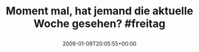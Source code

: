 ---
retweeted: false
source: <a href="http://twitter.com" rel="nofollow">Twitter Web Client</a>
entities:
  hashtags:
  - text: freitag
    indices:
    - '51'
    - '59'
  symbols: []
  user_mentions: []
  urls: []
display_text_range:
- '0'
- '59'
favorite_count: '0'
id_str: '1107539159'
truncated: false
retweet_count: '0'
id: '1107539159'
created_at: Fri Jan 09 20:05:55 +0000 2009
favorited: false
full_text: 'Moment mal, hat jemand die aktuelle Woche gesehen? #freitag'
lang: de
tags:
- freitag
- pesos/twitter
date: '2009-01-09T20:05:55+00:00'
src: https://twitter.com/bascht/status/1107539159
original_url: https://twitter.com/bascht/status/1107539159
type: twitter_tweet
text: 'Moment mal, hat jemand die aktuelle Woche gesehen? #freitag'
title: 'Moment mal, hat jemand die aktuelle Woche gesehen? #freitag

  '

---
